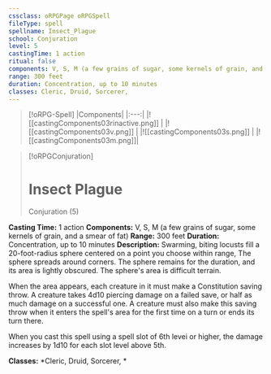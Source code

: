 ```yaml
---
cssclass: oRPGPage oRPGSpell
fileType: spell
spellname: Insect_Plague
school: Conjuration
level: 5
castingTime: 1 action
ritual: false
components: V, S, M (a few grains of sugar, some kernels of grain, and a smear of fat)
range: 300 feet
duration: Concentration, up to 10 minutes
classes: Cleric, Druid, Sorcerer,
---
```

> [!oRPG-Spell]
> |Components|
> |:---:|
> |![[castingComponents03rinactive.png]] |
> |![[castingComponents03v.png]] |
> |![[castingComponents03s.png]] |
> |![[castingComponents03m.png]]|

> [!oRPGConjuration]
>#  Insect Plague
> Conjuration  (5)

**Casting Time:** 1 action
**Components:** V, S, M (a few grains of sugar, some kernels of grain, and a smear of fat)
**Range:** 300 feet
**Duration:**  Concentration, up to 10 minutes
**Description:**
Swarming, biting locusts fill a 20-foot-radius sphere centered on a point you choose within range, The sphere spreads around corners. The sphere remains for the duration, and its area is lightly obscured. The sphere's area is difficult terrain.



 When the area appears, each creature in it must make a Constitution saving throw. A creature takes 4d10 piercing damage on a failed save, or half as much damage on a successful one. A creature must also make this saving throw when it enters the spell's area for the first time on a turn or ends its turn there.

When you cast this spell using a spell slot of 6th levei or higher, the damage increases by 1d10 for each slot level above 5th.

**Classes:**  *Cleric, Druid, Sorcerer, *


